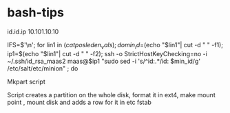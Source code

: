 # bash-tips

id.id.ip 10.101.10.10


IFS=$'\n'; for lin1 in $(cat posleden_vals); do min_id=$(echo "$lin1"| cut -d " " -f1); ip1=$(echo "$lin1"| cut -d " " -f2);  ssh -o StrictHostKeyChecking=no -i ~/.ssh/id_rsa_maas2 maas@$ip1 "sudo sed -i 's/^id\:.*/id\: $min_id/g' /etc/salt/etc/minion" ; do




Mkpart script

Script creates a partition on  the whole disk, format it in ext4, make mount point , mount disk and adds a row for it in etc fstab




